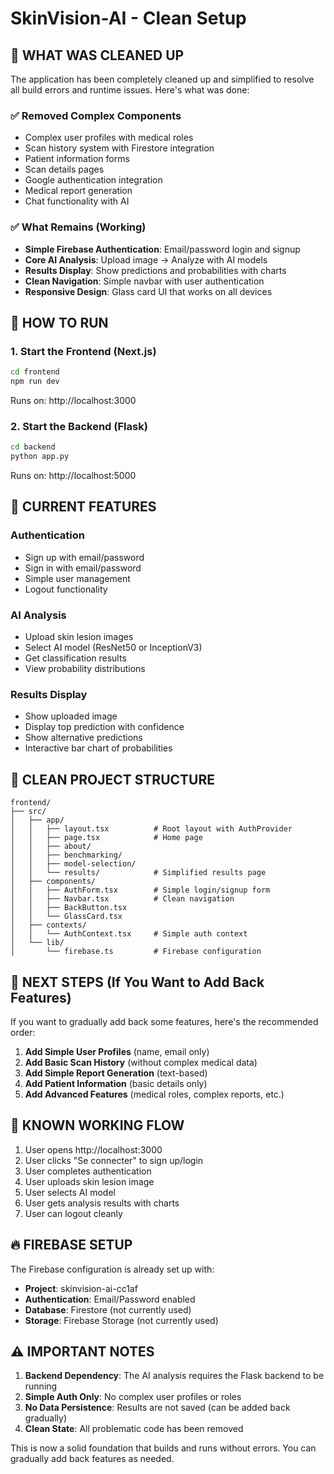 # SkinVision-AI - Clean Setup

## 🎯 **WHAT WAS CLEANED UP**

The application has been completely cleaned up and simplified to resolve all build errors and runtime issues. Here's what was done:

### ✅ **Removed Complex Components**
- Complex user profiles with medical roles
- Scan history system with Firestore integration
- Patient information forms
- Scan details pages
- Google authentication integration
- Medical report generation
- Chat functionality with AI

### ✅ **What Remains (Working)**
- **Simple Firebase Authentication**: Email/password login and signup
- **Core AI Analysis**: Upload image → Analyze with AI models
- **Results Display**: Show predictions and probabilities with charts
- **Clean Navigation**: Simple navbar with user authentication
- **Responsive Design**: Glass card UI that works on all devices

## 🚀 **HOW TO RUN**

### 1. Start the Frontend (Next.js)
```bash
cd frontend
npm run dev
```
Runs on: http://localhost:3000

### 2. Start the Backend (Flask)
```bash
cd backend
python app.py
```
Runs on: http://localhost:5000

## 🔧 **CURRENT FEATURES**

### Authentication
- Sign up with email/password
- Sign in with email/password
- Simple user management
- Logout functionality

### AI Analysis
- Upload skin lesion images
- Select AI model (ResNet50 or InceptionV3)
- Get classification results
- View probability distributions

### Results Display
- Show uploaded image
- Display top prediction with confidence
- Show alternative predictions
- Interactive bar chart of probabilities

## 📁 **CLEAN PROJECT STRUCTURE**

```
frontend/
├── src/
│   ├── app/
│   │   ├── layout.tsx          # Root layout with AuthProvider
│   │   ├── page.tsx            # Home page
│   │   ├── about/
│   │   ├── benchmarking/
│   │   ├── model-selection/
│   │   └── results/            # Simplified results page
│   ├── components/
│   │   ├── AuthForm.tsx        # Simple login/signup form
│   │   ├── Navbar.tsx          # Clean navigation
│   │   ├── BackButton.tsx
│   │   └── GlassCard.tsx
│   ├── contexts/
│   │   └── AuthContext.tsx     # Simple auth context
│   └── lib/
│       └── firebase.ts         # Firebase configuration
```

## 🎯 **NEXT STEPS (If You Want to Add Back Features)**

If you want to gradually add back some features, here's the recommended order:

1. **Add Simple User Profiles** (name, email only)
2. **Add Basic Scan History** (without complex medical data)  
3. **Add Simple Report Generation** (text-based)
4. **Add Patient Information** (basic details only)
5. **Add Advanced Features** (medical roles, complex reports, etc.)

## 🐛 **KNOWN WORKING FLOW**

1. User opens http://localhost:3000
2. User clicks "Se connecter" to sign up/login
3. User completes authentication
4. User uploads skin lesion image
5. User selects AI model
6. User gets analysis results with charts
7. User can logout cleanly

## 🔥 **FIREBASE SETUP**

The Firebase configuration is already set up with:
- **Project**: skinvision-ai-cc1af
- **Authentication**: Email/Password enabled
- **Database**: Firestore (not currently used)
- **Storage**: Firebase Storage (not currently used)

## ⚠️ **IMPORTANT NOTES**

1. **Backend Dependency**: The AI analysis requires the Flask backend to be running
2. **Simple Auth Only**: No complex user profiles or roles
3. **No Data Persistence**: Results are not saved (can be added back gradually)
4. **Clean State**: All problematic code has been removed

This is now a solid foundation that builds and runs without errors. You can gradually add back features as needed.
